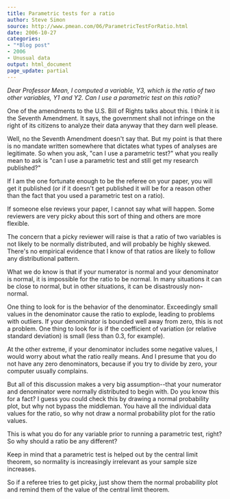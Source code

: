 ```yaml
---
title: Parametric tests for a ratio
author: Steve Simon
source: http://www.pmean.com/06/ParametricTestForRatio.html
date: 2006-10-27
categories:
- "*Blog post"
- 2006
- Unusual data
output: html_document
page_update: partial
---
```


*Dear Professor Mean, I computed a variable, Y3, which is the ratio of
two other variables, Y1 and Y2. Can I use a parametric test on this
ratio?*

One of the amendments to the U.S. Bill of Rights talks about this. I
think it is the Seventh Amendment. It says, the government shall not
infringe on the right of its citizens to analyze their data anyway that
they darn well please.

Well, no the Seventh Amendment doesn't say that. But my point is that
there is no mandate written somewhere that dictates what types of
analyses are legitimate. So when you ask, "can I use a parametric
test?" what you really mean to ask is "can I use a parametric test and
still get my research published?"

If I am the one fortunate enough to be the referee on your paper, you
will get it published (or if it doesn't get published it will be for a
reason other than the fact that you used a parametric test on a ratio).

If someone else reviews your paper, I cannot say what will happen. Some
reviewers are very picky about this sort of thing and others are more
flexible.

The concern that a picky reviewer will raise is that a ratio of two
variables is not likely to be normally distributed, and will probably be
highly skewed. There's no empirical evidence that I know of that ratios
are likely to follow any distributional pattern.

What we do know is that if your numerator is normal and your denominator
is normal, it is impossible for the ratio to be normal. In many
situations it can be close to normal, but in other situations, it can be
disastrously non-normal.

One thing to look for is the behavior of the denominator. Exceedingly
small values in the denominator cause the ratio to explode, leading to
problems with outliers. If your denominator is bounded well away from
zero, this is not a problem. One thing to look for is if the coefficient
of variation (or relative standard deviation) is small (less than 0.3,
for example).

At the other extreme, if your denominator includes some negative values,
I would worry about what the ratio really means. And I presume that you
do not have any zero denominators, because if you try to divide by zero,
your computer usually complains.

But all of this discussion makes a very big assumption\--that your
numerator and denominator were normally distributed to begin with. Do
you know this for a fact? I guess you could check this by drawing a
normal probability plot, but why not bypass the middleman. You have all
the individual data values for the ratio, so why not draw a normal
probability plot for the ratio values.

This is what you do for any variable prior to running a parametric test,
right? So why should a ratio be any different?

Keep in mind that a parametric test is helped out by the central limit
theorem, so normality is increasingly irrelevant as your sample size
increases.

So if a referee tries to get picky, just show them the normal
probability plot and remind them of the value of the central limit
theorem.
